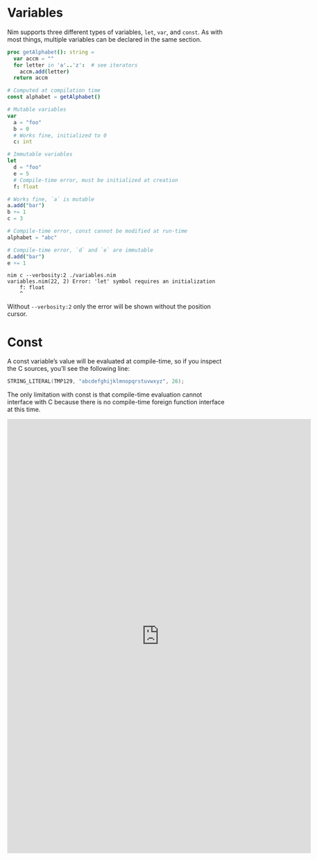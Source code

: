 # Variables
Nim supports three different types of variables, `let`, `var`, and `const`. As with most things, multiple variables can be declared in the same section.
```nim
proc getAlphabet(): string =
  var accm = ""
  for letter in 'a'..'z':  # see iterators
    accm.add(letter)
  return accm

# Computed at compilation time
const alphabet = getAlphabet()

# Mutable variables
var
  a = "foo"
  b = 0
  # Works fine, initialized to 0
  c: int

# Immutable variables
let
  d = "foo"
  e = 5
  # Compile-time error, must be initialized at creation
  f: float

# Works fine, `a` is mutable
a.add("bar")
b += 1
c = 3

# Compile-time error, const cannot be modified at run-time
alphabet = "abc"

# Compile-time error, `d` and `e` are immutable
d.add("bar")
e += 1
```
```
nim c --verbosity:2 ./variables.nim
variables.nim(22, 2) Error: 'let' symbol requires an initialization
    f: float
    ^
```
Without `--verbosity:2` only the error will be shown without the position cursor.

# Const
A const variable’s value will be evaluated at compile-time, so if you inspect the C sources, you’ll see the following line:
```c
STRING_LITERAL(TMP129, "abcdefghijklmnopqrstuvwxyz", 26);
```
The only limitation with const is that compile-time evaluation cannot interface with C because there is no compile-time foreign function interface at this time.



<iframe width=700, height=1000 frameBorder=0 src="https://play.nim-lang.org/#ix=4khq"></iframe>

